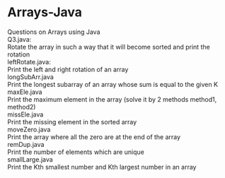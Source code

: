 # Arrays-Java
Questions on Arrays using Java<br>
Q3.java:<br>
Rotate the array in such a way that it will become sorted and print the rotation<br>
leftRotate.java: <br>
Print the left and right rotation of an array <br>
longSubArr.java<br>
Print the longest subarray of an array whose sum is equal to the given K<br>
maxEle.java<br>
Print the maximum element in the array (solve it by 2 methods method1, method2)<br>
missEle.java<br>
Print the missing element in the sorted array<br>
moveZero.java<br>
Print the array where all the zero are at the end of the array<br>
remDup.java<br>
Print the number of elements which are unique<br>
smallLarge.java<br>
Print the Kth smallest number and Kth largest number in an array<br>
